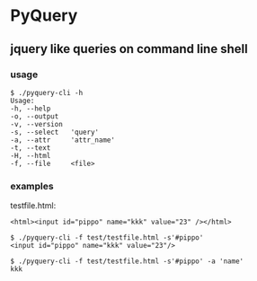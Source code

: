 # PyQuery

## jquery like queries on command line shell

### usage

```
$ ./pyquery-cli -h
Usage:
-h, --help
-o, --output
-v, --version
-s, --select   'query'
-a, --attr     'attr_name'
-t, --text
-H, --html
-f, --file     <file>
```
### examples

testfile.html:
```
<html><input id="pippo" name="kkk" value="23" /></html>
```

```
$ ./pyquery-cli -f test/testfile.html -s'#pippo'
<input id="pippo" name="kkk" value="23"/>
```

```
$ ./pyquery-cli -f test/testfile.html -s'#pippo' -a 'name'
kkk
```
